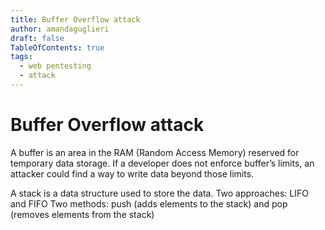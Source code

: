 ```yaml
---
title: Buffer Overflow attack
author: amandaguglieri
draft: false
TableOfContents: true
tags:
  - web pentesting
  - attack
---
```


# Buffer Overflow attack

A buffer is an area in the RAM (Random Access Memory) reserved for temporary data storage. If a developer does not enforce buffer’s limits, an attacker could find a way to write data beyond those limits.

A stack is a data structure used to store the data. Two approaches: LIFO and FIFO
Two methods: push (adds elements to the stack) and pop (removes elements from the stack)

